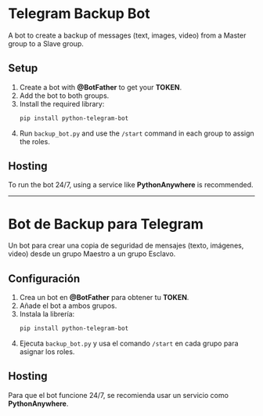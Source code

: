 # Telegram Backup Bot

A bot to create a backup of messages (text, images, video) from a Master group to a Slave group.

## Setup

1.  Create a bot with **@BotFather** to get your **TOKEN**.
2.  Add the bot to both groups.
3.  Install the required library:
    ```bash
    pip install python-telegram-bot
    ```
4.  Run `backup_bot.py` and use the `/start` command in each group to assign the roles.

## Hosting

To run the bot 24/7, using a service like **PythonAnywhere** is recommended.

---

# Bot de Backup para Telegram

Un bot para crear una copia de seguridad de mensajes (texto, imágenes, video) desde un grupo Maestro a un grupo Esclavo.

## Configuración

1.  Crea un bot en **@BotFather** para obtener tu **TOKEN**.
2.  Añade el bot a ambos grupos.
3.  Instala la librería:
    ```bash
    pip install python-telegram-bot
    ```
4.  Ejecuta `backup_bot.py` y usa el comando `/start` en cada grupo para asignar los roles.

## Hosting

Para que el bot funcione 24/7, se recomienda usar un servicio como **PythonAnywhere**.
